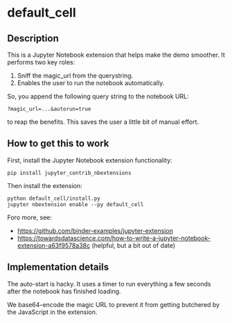 # default_cell

## Description

This is a Jupyter Notebook extension that helps make the demo smoother.
It performs two key roles:

1. Sniff the magic_url from the querystring.
2. Enables the user to run the notebook automatically.

So, you append the following query string to the notebook URL:

    ?magic_url=...&autorun=true

to reap the benefits.
This saves the user a little bit of manual effort.

## How to get this to work

First, install the Jupyter Notebook extension functionality:

    pip install jupyter_contrib_nbextensions

Then install the extension:

    python default_cell/install.py
    jupyter nbextension enable --py default_cell

Foro more, see:

- https://github.com/binder-examples/jupyter-extension 
- https://towardsdatascience.com/how-to-write-a-jupyter-notebook-extension-a63f9578a38c (helpful, but a bit out of date)

## Implementation details

The auto-start is hacky.  It uses a timer to run everything a few seconds after the notebook has finished loading.

We base64-encode the magic URL to prevent it from getting butchered by the JavaScript in the extension.
